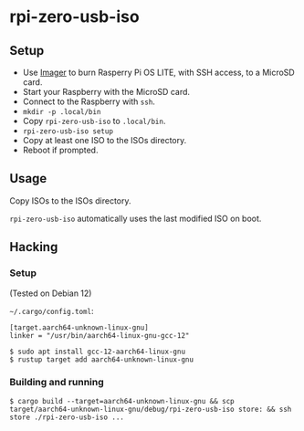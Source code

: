 # rpi-zero-usb-iso

## Setup

* Use [Imager](https://www.raspberrypi.com/documentation/computers/getting-started.html#raspberry-pi-imager) to burn Rasperry Pi OS LITE, with SSH access, to a MicroSD card.
* Start your Raspberry with the MicroSD card.
* Connect to the Raspberry with `ssh`.
* `mkdir -p .local/bin`
* Copy `rpi-zero-usb-iso` to `.local/bin`.
* `rpi-zero-usb-iso setup`
* Copy at least one ISO to the ISOs directory.
* Reboot if prompted.

## Usage

Copy ISOs to the ISOs directory.

`rpi-zero-usb-iso` automatically uses the last modified ISO on boot.

## Hacking

### Setup

(Tested on Debian 12)

`~/.cargo/config.toml`:

```
[target.aarch64-unknown-linux-gnu]
linker = "/usr/bin/aarch64-linux-gnu-gcc-12"
```

```
$ sudo apt install gcc-12-aarch64-linux-gnu
$ rustup target add aarch64-unknown-linux-gnu
```

### Building and running

```
$ cargo build --target=aarch64-unknown-linux-gnu && scp target/aarch64-unknown-linux-gnu/debug/rpi-zero-usb-iso store: && ssh store ./rpi-zero-usb-iso ...
```
